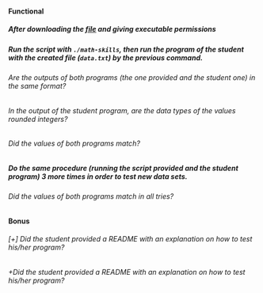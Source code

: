 #### Functional

##### After downloading the [file](https://assets.01-edu.org/stats-projects/math-skills) and giving executable permissions
##### Run the script with `./math-skills`, then run the program of the student with the created file (`data.txt`) by the previous command.

###### Are the outputs of both programs (the one provided and the student one) in the same format?

###### In the output of the student program, are the data types of the values rounded integers?

###### Did the values of both programs match?

##### Do the same procedure (running the script provided and the student program) 3 more times in order to test new data sets.

###### Did the values of both programs match in all tries?

#### Bonus

###### [+] Did the student provided a README with an explanation on how to test his/her program?
###### +Did the student provided a README with an explanation on how to test his/her program?